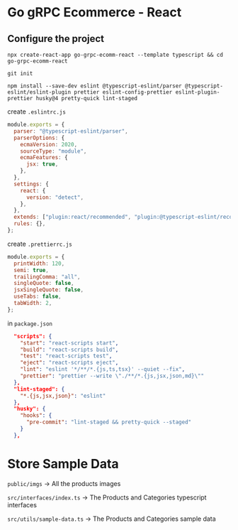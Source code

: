 # Go gRPC Ecommerce - React

## Configure the project

`npx create-react-app go-grpc-ecomm-react --template typescript && cd go-grpc-ecomm-react`

`git init`

`npm install --save-dev eslint @typescript-eslint/parser @typescript-eslint/eslint-plugin prettier eslint-config-prettier eslint-plugin-prettier husky@4 pretty-quick lint-staged`

create `.eslintrc.js`

```js
module.exports = {
  parser: "@typescript-eslint/parser",
  parserOptions: {
    ecmaVersion: 2020,
    sourceType: "module",
    ecmaFeatures: {
      jsx: true,
    },
  },
  settings: {
    react: {
      version: "detect",
    },
  },
  extends: ["plugin:react/recommended", "plugin:@typescript-eslint/recommended", "plugin:prettier/recommended"],
  rules: {},
};
```

create `.prettierrc.js`

```js
module.exports = {
  printWidth: 120,
  semi: true,
  trailingComma: "all",
  singleQuote: false,
  jsxSingleQuote: false,
  useTabs: false,
  tabWidth: 2,
};
```

in `package.json`

```json
  "scripts": {
    "start": "react-scripts start",
    "build": "react-scripts build",
    "test": "react-scripts test",
    "eject": "react-scripts eject",
    "lint": "eslint '*/**/*.{js,ts,tsx}' --quiet --fix",
    "prettier": "prettier --write \"./**/*.{js,jsx,json,md}\""
  },
  "lint-staged": {
    "*.{js,jsx,json}": "eslint"
  },
  "husky": {
    "hooks": {
      "pre-commit": "lint-staged && pretty-quick --staged"
    }
  },
```

# Store Sample Data

`public/imgs` -> All the products images

`src/interfaces/index.ts` -> The Products and Categories typescript interfaces

`src/utils/sample-data.ts` -> The Products and Categories sample data
